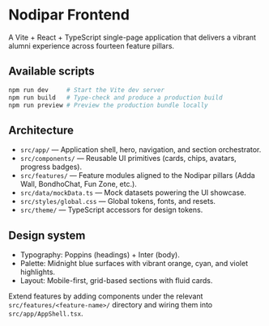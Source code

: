 # Nodipar Frontend

A Vite + React + TypeScript single-page application that delivers a vibrant alumni experience across fourteen feature pillars.

## Available scripts
```bash
npm run dev     # Start the Vite dev server
npm run build   # Type-check and produce a production build
npm run preview # Preview the production bundle locally
```

## Architecture
- `src/app/` — Application shell, hero, navigation, and section orchestrator.
- `src/components/` — Reusable UI primitives (cards, chips, avatars, progress badges).
- `src/features/` — Feature modules aligned to the Nodipar pillars (Adda Wall, BondhoChat, Fun Zone, etc.).
- `src/data/mockData.ts` — Mock datasets powering the UI showcase.
- `src/styles/global.css` — Global tokens, fonts, and resets.
- `src/theme/` — TypeScript accessors for design tokens.

## Design system
- Typography: Poppins (headings) + Inter (body).
- Palette: Midnight blue surfaces with vibrant orange, cyan, and violet highlights.
- Layout: Mobile-first, grid-based sections with fluid cards.

Extend features by adding components under the relevant `src/features/<feature-name>/` directory and wiring them into `src/app/AppShell.tsx`.
